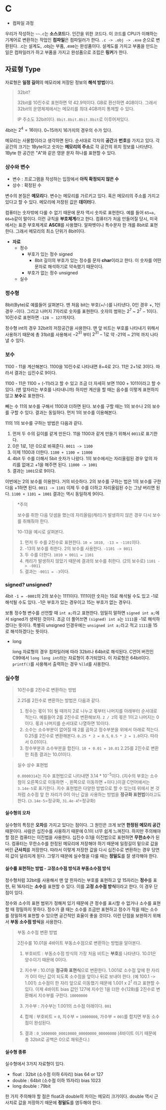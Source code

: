 # C

- 컴파일 과정

우리가 작성하는 `~~.c`는 **소스코드**다. 인간을 위한 코드다. 이 코드를 CPU가 이해하는 기계어로 변환하는 작업인 **컴파일**은 컴파일러가 한다. `.c -> .obj -> .exe` 순으로 변환된다. .c는 설계도, .obj는 부품, .exe는 완성품이다. 설계도를 가지고 부품을 만드는 일은 컴파일러가 하고 부품을 가지고 완성품으로 조립은 **링커**가 한다.

## 자료형 Type

자료형은 **일정 길이**의 메모리에 저장된 정보의 **해석 방법**이다.

> 32bit?
>
> 32bit를 10진수로 표현하면 약 42.9억이다. GB로 환산하면 4GB이다. 그래서 32bit의 운영체제에서는 메모리를 최대 4GB까지 통제할 수 있다. 
>
> IP 주소도 32bit이다. `8bit.8bit.8bit.8bit`로 이루어져있다. 

4bit는 $2^4=16$이다. 0~15까지 16가지의 경우의 수가 있다.

메모리는 사물함이라고 생각하면 된다. 순서대로 각자의 **공간**과 **번호**를 가지고 있다. 각 공간의 크기는 1Byte이고 숫자는 **메모리의 주소**로 각 공간의 위치 정보를 나타낸다. 1Byte 한 공간은 "A"와 같은 영문 문자 하나를 표현할 수 있다. 

### 상수와 변수

- 변수 : 프로그램을 작성하는 입장에서 **아직 확정되지 않은 수**
- 상수 : 확정된 수

변수의 본질은 **메모리**다. 변수는 메모리를 가르키고 있다. 혹은 메모리의 주소를 가지고 있다고 할 수 있다. 메모리에 저장된 값은 **데이터**다.

컴퓨터는 숫자밖에 다룰 수 없기 때문에 문자 역시 숫자로 표현한다. 예를 들어 `65=a, 66=b`같이 말이다. 이런 규칙을 **부호체계**라고 한다.
컴퓨터가 처음 만들어질 당시, 미국에서는 표준 부호체계로 **ASCII**를 사용했다. 알파벳이나 특수문자 한 개를 8bit로 표현한다. 그래서 메모리의 최소 단위가 8bit이다.

- **자료**
  - 정수
    - 부호가 있는 정수 signed
      - 8bit 길이의 부호가 있는 정수를 문자 **char**이라고 한다. 이 숫자를 어떤 문자로 해석하기로 약속했기 때문이다.
    - 부호가 없는 정수 unsigned
  - 실수

### 정수형

8bit(Byte)로 예를들어 살펴본다. 맨 처음 bit는 부호(+/-)를 나타낸다. 0인 경우 +, 1인 경우 -이다. 그리고 나머지 7자리로 숫자를 표현한다. 숫자의 범위는 $2^7$ ~ $2^7-1$이다. 10진수로 표현하면 `-128 ~ 127`까지다. 

정수형 int의 경우 32bit의 저장공간을 사용한다. 맨 앞 비트는 부호를 나타내기 위해서 사용하기 때문에 총 31bit를 사용해서 $-2^{31}$ 부터 $2^{31}-1$로 약 -21억 ~ 21억 까지 나타낼 수 있다.

### 보수

1100 - 11을 계산해본다. 1100을 10진수로 나타내면 8+4로 2다. 11은 2+1로 3이다. 따라서 결과는 십진수로 9이다. 

1100 - 11은 1100 + (-11)라고 할 수 있고 조금 더 자세히 보면 1100 + 1011이라고 할 수 있다. (맨 앞자리는 부호를 나타내니까) 하지만 계산을 할 때는 음수를 이렇게 표현하지 않고 **보수**로 표현한다.

빼는 수 11의 보수를 구해서 1100과 더하면 된다. 보수를 구할 때는 1의 보수나 2의 보수를 구할 수 있다. 결과는 동일하다. 먼저 1의 보수를 이용해본다.

11의 1의 보수를 구하는 방법은 다음과 같다.
1. 먼저 두 수의 길이를 같게 만든다. 11을 1100과 같게 만들기 위해서 `0011`로 표기한다.
2. 0은 1로, 1은 0으로 바꿔준다. `0011 -> 1100`
3. 이제 1100과 더한다. `1100 + 1100 = 11000`
4. 4bit 두 수를 더해서 5bit 숫자가 나왔다. 1의 보수에서는 자리올림된 경우 앞의 자리를 없애고 +1을 해주면 된다. `11000 -> 1001`
5. 결과는 `1001`으로 9이다.

이번에는 2의 보수를 이용한다. 거의 비슷하다. 2의 보수를 구하는 법은 1의 보수를 구한 다음 +1하면 된다. `0011 -> 1101` 이제 두 수를 더하고 자리올림된 수는 그냥 버리면 된다.
`1100 + 1101 = 1001` 결과는 역시 동일하게 9이다.

> *주의
>
> 보수를 취한 다음 덧샘을 했는데 자리올림(캐리)가 발생하지 않은 경우 다시 보수를 취해줘야 한다.
> 
> 10-13을 예시로 살펴본다. 
> 
> 1. 먼저 두 수를 2진수로 표현한다. `10 = 1010, -13 = -1101`이다. 
> 2. -13의 보수를 취한다. 2의 보수를 사용한다. `-1101 -> 0011`
> 3. 두 수를 더한다. `1010 + 0011 = 1101` 
> 4. 캐리가 발생하지 않았기 때문에 결과의 보수를 취한다. (2의 보수로) `1101 -> -0011`
> 5. 결과는 `-0011 = -3`이다.  

### signed? unsigned?

4bit `-1 = -0001`의 2의 보수는 1111이다. 1111이란 숫자는 15로 해석될 수도 있고 -1로 해석될 수도 있다. -1은 부호가 있는 경우이고 15는 부호가 없는 경우다. 

보통 정수형 변수를 선언할 때 `int a;`라고 표현한다. 엄밀히 말하면 `signed int a;`에서 signed가 생략된 것이다. 조금 더 풀어쓰면 `(signed) int a`는 `1111`을 -1로 해석하겠다는 뜻이다. 특별히 unsigned 인경우에는 `unsigned int a;`라고 적고 `1111`을 15로 해석하겠다는 뜻이다.

- long

    long 자료형의 경우 컴파일러에 따라 32bit나 64bit로 해석된다. C언어 버전인 C99에서 `long long int`라는 자료형이 추가되었다. 이 자료형은 64bit이다. `printf()`를 사용해서 출력하는 경우 `%lld`를 사용한다. 

### 실수형

> 10진수를 2진수로 변환하는 방법
>
> 2.25를 2진수로 변환하는 방법은 다음과 같다.
> 1. 정수는 몫이 1이 될 때까지 2로 나누고 몫부터 나머지를 아래부터 순서대로 적는다. 예를들어 2를 2진수로 변환해보자. `2 / 2`의 몫은 1이고 나머지는 0이다. 몫과 나머지를 순서대로 나열하면 10이다. 
> 2. 소수는 소수부분이 없어질 때 2를 곱하고 정수부분을 위에서 아래로 적는다. 0.25를 2진수로 변환해본다. `0.25 * 2 = 0.5`, `0.5 * 2 = 1.0`이다. 따라서 0.01이다.
> 3. 정수부분과 소수부분을 합친다. `10 + 0.01 = 10.01` 2.25를 2진수로 변환한 최종 결과는 10.01이다.

> 실수 상수 표현법
>
> `0.0000314`는 지수 표현법으로 나타내면 $3.14 * 10^{-5}$이다. (지수의 부호는 소수점이 오른쪽으로 이동하면 -, 왼쪽으로 이동하면 +이다.)이걸 C언어에서는 `3.14e-5`로 표기한다. 지수 표현법은 다양한 방법으로 할 수 있는데 위에서 본 것처럼 소수점 앞 한 자리가 0이 아닌 값을 사용하는 방법을 **정규화 표현법**이라고도 한다. (`3.14e-5`=정규화, `31.4e-4`!=정규화)

#### 실수형의 오차

실수형의 특징은 **오차**를 가지고 있다는 점이다. 그 원인은 크게 보면 **한정된 메모리 공간** 때문이다. 
사람은 십진수를 사용하기 때문에 0.1이 너무 쉽게 느껴진다. 하지만 주의해야 할 점은 컴퓨터는 이진법을 사용한다. 십진수 0.1을 이진법으로 표현하면 **무한소수**가 된다. 컴퓨터는 무한소수를 한정된 메모리에 저장해야 하기 때문에 일정길이 밑으로 값을 버린 **근사치**를 저장한다. 따라서 이렇게 저장한 값을 다시 십진수로 변환하는 경우 당연히 값이 달라지게 된다. 그렇기 때문에 실수형을 다룰 때는 **정밀도**를 잘 생각해야 한다.

#### 실수를 표현하는 방법 - 고정소수점 방식과 부동소수점 방식

정수형처럼 32bit를 사용해서 맨 앞 한자리는 부호를 표현하고 앞 15자리는 **정수**를 표현, 뒤 16자리는 **소수**를 표현할 수 있다. 이를 **고정 소수점 방식**이라고 한다. 이 경우 단점이 있다. 

정수와 소수의 표현 범위가 정해져 있기 때문에 큰 정수를 표시할 수 없거나 소수를 표현할 때 정밀하지 못하다. 정수가 클 때는 소수를 조금만 표현하고 정수가 작을 때는 소수를 정밀하게 표현할 수 있으면 공간적인 효율이 좋을 것이다. 이런 단점을 보완하기 위해서 **부동 소수점 방식**을 사용한다. 
    
> 부동 소수점 변환 방법
>
> 2진수를 10.01을 4바이트 부동소수점으로 변환하는 방법을 알아본다.
> 
> 1. 부호비트 : 부동소수점 방식의 가장 처음 비트는 **부호**를 나타낸다. 10.01은 양수이기 때문에 0이다.
> 
> 2. 지수부 : 10.01을 **정규화 표현식**으로 변환한다. 1.001로 소수점 앞에 한 자리가 0이 아닌 값이 되도록 소수점을 앞이나 뒤로 보내야 한다. (예 100.1 -> 1.001) 소수점이 한 자리 앞으로 이동했기 때문에 1.001 x $2^1$ 라고 표현할 수 있다. 이제 4바이트 bias 값인 127에 지수인 1을 더한 수(128)를 2진수로 변환해서 지수부를 구한다. `10000000`
>
> 3. 가수부 : 가수부는 1.001의 소수점 아래이다. `001`
>
> 4. 합체 : 부호비트 = `0`, 지수부 = `10000000`, 가수부 = `001`를 합치면 부동 소수점이 완성된다. 
>
> 5. 결과 : `0_1000000_00010000_00000000_00000000` (4바이트 이기 때문에 총 32bit로 공백은 0으로 채워준다.)

#### 실수형 종류

실수형에서 3가지 자료형이 있다.

- float : 32bit (소수점 이하 6자리) bias 64 or 127
- double : 64bit (소수점 이하 15자리) bias 1023
- long double : 79bit

한 가지 주의해야 할 점은 float과 double의 차이는 메모리 크기이다. double 역시 근사치로 값을 저장하기 때문에 **정밀도**를 염두해야 한다.

